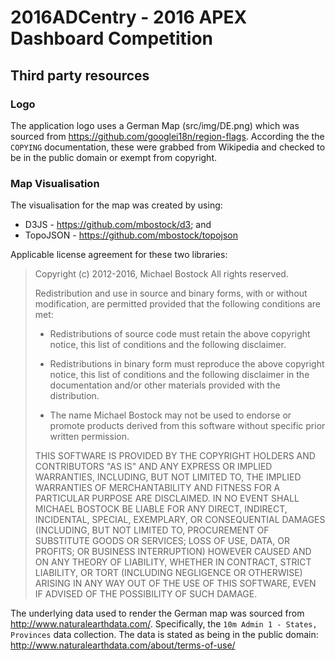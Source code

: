 # 2016ADCentry - 2016 APEX Dashboard Competition

## Third party resources

### Logo

The application logo uses a German Map (src/img/DE.png) which was sourced from https://github.com/googlei18n/region-flags. According the the `COPYING` documentation, these were grabbed from Wikipedia and checked to be in the public domain or exempt from copyright.

### Map Visualisation

The visualisation for the map was created by using:

* D3JS - https://github.com/mbostock/d3; and
* TopoJSON - https://github.com/mbostock/topojson

Applicable license agreement for these two libraries:

>Copyright (c) 2012-2016, Michael Bostock
>All rights reserved.
>
>Redistribution and use in source and binary forms, with or without
>modification, are permitted provided that the following conditions are met:
>
>* Redistributions of source code must retain the above copyright notice, this
>  list of conditions and the following disclaimer.
>
>* Redistributions in binary form must reproduce the above copyright notice,
>  this list of conditions and the following disclaimer in the documentation
>  and/or other materials provided with the distribution.
>
>* The name Michael Bostock may not be used to endorse or promote products
>  derived from this software without specific prior written permission.
>
>THIS SOFTWARE IS PROVIDED BY THE COPYRIGHT HOLDERS AND CONTRIBUTORS "AS IS"
>AND ANY EXPRESS OR IMPLIED WARRANTIES, INCLUDING, BUT NOT LIMITED TO, THE
>IMPLIED WARRANTIES OF MERCHANTABILITY AND FITNESS FOR A PARTICULAR PURPOSE ARE
>DISCLAIMED. IN NO EVENT SHALL MICHAEL BOSTOCK BE LIABLE FOR ANY DIRECT,
>INDIRECT, INCIDENTAL, SPECIAL, EXEMPLARY, OR CONSEQUENTIAL DAMAGES (INCLUDING,
>BUT NOT LIMITED TO, PROCUREMENT OF SUBSTITUTE GOODS OR SERVICES; LOSS OF USE,
>DATA, OR PROFITS; OR BUSINESS INTERRUPTION) HOWEVER CAUSED AND ON ANY THEORY
>OF LIABILITY, WHETHER IN CONTRACT, STRICT LIABILITY, OR TORT (INCLUDING
>NEGLIGENCE OR OTHERWISE) ARISING IN ANY WAY OUT OF THE USE OF THIS SOFTWARE,
>EVEN IF ADVISED OF THE POSSIBILITY OF SUCH DAMAGE.

The underlying data used to render the German map was sourced from http://www.naturalearthdata.com/. Specifically, the `10m Admin 1 - States, Provinces` data collection. The data is stated as being in the public domain: http://www.naturalearthdata.com/about/terms-of-use/
